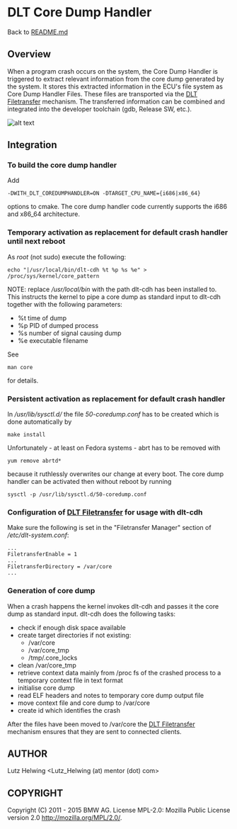 # DLT Core Dump Handler

Back to [README.md](../README.md)

## Overview

When a program crash occurs on the system, the Core Dump Handler is triggered to
extract relevant information from the core dump generated by the system. It
stores this extracted information in the ECU's file system as Core Dump Handler
Files. These files are transported via the [DLT Filetransfer](dlt_filetransfer.md)
mechanism. The transferred information can be combined and integrated into the
developer toolchain (gdb, Release SW, etc.).

![alt text](images/dlt_core_dump_handler.png "DLT CDH")

## Integration

### To build the core dump handler

Add

`-DWITH_DLT_COREDUMPHANDLER=ON -DTARGET_CPU_NAME={i686|x86_64}`

options to cmake. The core dump handler code currently supports the i686 and
x86\_64 architecture.

### Temporary activation as replacement for default crash handler until next reboot

As *root* (not sudo) execute the following:

`echo "|/usr/local/bin/dlt-cdh %t %p %s %e" > /proc/sys/kernel/core_pattern`

NOTE: replace */usr/local/bin* with the path dlt-cdh has been installed to. This
instructs the kernel to pipe a core dump as standard input to dlt-cdh together
with the following parameters:

- %t time of dump
- %p PID of dumped process
- %s number of signal causing dump
- %e executable filename

See

`man core`

for details.

### Persistent activation as replacement for default crash handler

In */usr/lib/sysctl.d/* the file *50-coredump.conf* has to be created which is
done automatically by

`make install`

Unfortunately - at least on Fedora systems - abrt has to be removed with

`yum remove abrtd*`

because it ruthlessly overwrites our change at every boot. The core dump handler
can be activated then without reboot by running

`sysctl -p /usr/lib/sysctl.d/50-coredump.conf`

### Configuration of [DLT Filetransfer](dlt_filetransfer.md) for usage with dlt-cdh

Make sure the following is set in the "Filetransfer Manager" section of
*/etc/dlt-system.conf*:

```
...
FiletransferEnable = 1
...
FiletransferDirectory = /var/core
...
```

### Generation of core dump

When a crash happens the kernel invokes dlt-cdh and passes it the core dump as
standard input. dlt-cdh does the following tasks:

- check if enough disk space available
- create target directories if not existing:
  - /var/core
  - /var/core\_tmp
  - /tmp/.core\_locks
- clean /var/core\_tmp
- retrieve context data mainly from /proc fs of the crashed process to a temporary context file in text format
- initialise core dump
- read ELF headers and notes to temporary core dump output file
- move context file and core dump to /var/core
- create id which identifies the crash

After the files have been moved to /var/core the [DLT Filetransfer](dlt_filetransfer.md)
mechanism ensures that they are sent to connected clients.

## AUTHOR

Lutz Helwing <Lutz_Helwing (at) mentor (dot) com>

## COPYRIGHT

Copyright (C) 2011 - 2015 BMW AG. License MPL-2.0: Mozilla Public License version 2.0 <http://mozilla.org/MPL/2.0/>.
